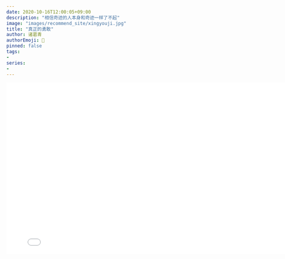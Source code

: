 ```yaml
---
date: 2020-10-16T12:00:05+09:00
description: "相信奇迹的人本身和奇迹一样了不起"
image: "images/recommend_site/xingyouji.jpg"
title: "真正的勇敢"
author: 诸葛青
authorEmoji: 🤖
pinned: false
tags:
- 
series:
-  
---
```


<iframe src="//player.bilibili.com/player.html?aid=972941734&bvid=BV1bp4y147UW&cid=333526875&page=1" 
width="800" 
height="450" 
scrolling="no" border="0" frameborder="no" framespacing="0" allowfullscreen="true"> </iframe>